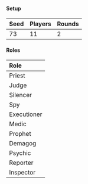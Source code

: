#### Setup
| Seed | Players | Rounds  |
| :----| :-------| :------ |
| 73   | 11      | 2       |

#### Roles
| Role         |
| :----------- |
| Priest       |
| Judge        |
| Silencer     |
| Spy          |
| Executioner  |
| Medic        |
| Prophet      |
| Demagog      |
| Psychic      |
| Reporter     |
| Inspector    |